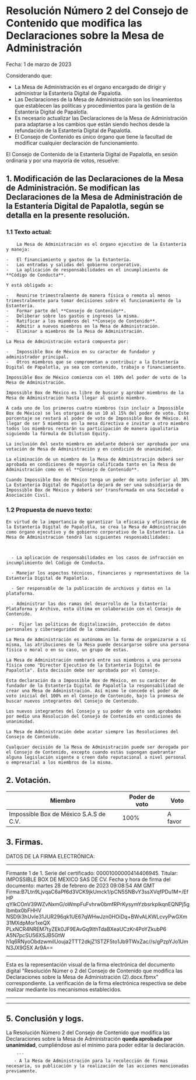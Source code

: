 # Resolución Número 2 del Consejo de Contenido que modifica las Declaraciones sobre la Mesa de Administración

Fecha: 1 de marzo de 2023

Considerando que:

-   La Mesa de Administración es el órgano encargado de dirigir y administrar la Estantería Digital de Papalotla.
-   Las Declaraciones de la Mesa de Administración son los lineamientos que establecen las políticas y procedimientos para la gestión de la Estantería Digital de Papalotla.
-   Es necesario actualizar las Declaraciones de la Mesa de Administración para adaptarse a los cambios que están siendo hechos desde la refundación de la Estantería Digital de Papalotla.
- El Consejo de Contenido es único órgano que tiene la facultad de modificar cualquier declaración de funcionamiento.

El Consejo de Contenido de la Estantería Digital de Papalotla, en sesión ordinaria y por una mayoría de votos, resuelve:

## 1.  Modificación de las Declaraciones de la Mesa de Administración. Se modifican las Declaraciones de la Mesa de Administración de la Estantería Digital de Papalotla, según se detalla en la presente resolución.
### 1.1 Texto actual:

        La Mesa de Administración es el órgano ejecutivo de la Estantería y maneja:
    
    -   El financiamiento y gastos de la Estantería.
    -   Las entradas y salidas del gobierno corporativo.
    -   La aplicación de responsabilidades en el incumplimiento de **Código de Conducta**.
    
    Y está obligado a:
    
    -   Reunirse trimestralmente de manera física o remota al menos trimestralmente para tomar decisiones sobre el funcionamiento de la Estantería.
    -   Formar parte del **Consejo de Contenido**.
    -   Deliberar sobre los gastos e ingresos la misma.
    -   Ratificar a los miembros del **Consejo de Contenido**.
    -   Admitir a nuevos miembros en la Mesa de Administración.
    -   Eliminar a miembros de la Mesa de Administración.
    
    La Mesa de Administración estará compuesta por:
    
    -   Impossible Box de México en su caracter de fundador y administrador principal.
    -   Otros miembros que se comprometan a contribuir a la Estantería Digital de Papalotla, ya sea con contenido, trabajo o financiamiento.
    
    Impossible Box de México comienza con el 100% del poder de voto de la Mesa de Administración.
    
    Impossible Box de México es libre de buscar y aprobar miembros de la Mesa de Administración hasta llegar al quinto miembro.
    
    A cada uno de los primeros cuatro miembros (sin incluir a Impossible Box de México) se les otorgará de un 10 al 15% del poder de voto. Este porcentaje se restará al poder de voto de Impossible Box de México. Al llegar de ser 5 miembros en la mesa directiva e invitar a otro miembro todos los miembros restarán su participación de manera igualitaria siguiendo la fórmula de Dilution Equity.
    
    La inclusión del sexto miembro en adelante deberá ser aprobada por una votación de Mesa de Administración y en condición de unanimidad.
    
    La eliminación de un miembro de la Mesa de Administración deberá ser aprobada en condiciones de mayoría calificada tanto en la Mesa de Administración como en el **Consejo de Contenido**.
    
    Cuando Impossible Box de México tenga un poder de voto inferior al 30% La Estantería Digital de Papalotla dejará de ser una subsidiaria de Impossible Box de México y deberá ser transformada en una Sociedad o Asociación Civil.
    
  
  ### 1.2 Propuesta de nuevo texto:
  

    En virtud de la importancia de garantizar la eficacia y eficiencia de la Estantería Digital de Papalotla, se crea la Mesa de Administración como órgano ejecutivo y de gobierno corporativo de la Estantería. La Mesa de Administración tendrá las siguientes responsabilidades: 
    
     
    
	  - La aplicación de responsabilidades en los casos de infracción en incumplimiento del Código de Conducta. 
    
      - Manejar los aspectos técnicos, financieros y representativos de la Estantería Digital de Papalotla. 
    
      - Ser responsable de la publicación de archivos y datos en la plataforma. 
    
      - Administrar las dos ramas del desarrollo de la Estantería: Plataforma y Archivo, esta última en colaboración con el Consejo de Contenido. 
    
	  -  Fijar las políticas de digitalización, protección de datos personales y ciberseguridad de la comunidad. 
    
    La Mesa de Administración es autónoma en la forma de organizarse a sí misma, las atribuciones de la Mesa puede descargarse sobre una persona física o moral o en su caso, un grupo de estas. 
    
    La Mesa de Administración nombrará entre sus miembros a una persona física como "Director Ejecutivo de la Estantería Digital de Papalotla". Esta decisión debe ser aprobada por el Consejo. 
    
    Esta declaración da a Impossible Box de México, en su carácter de fundador de la Estantería Digital de Papalotla la responsabilidad de crear una Mesa de Administración. Así mismo le concede el poder de voto inicial del 100% en el Consejo de Contenido, bajo la promesa de buscar nuevos integrantes del Consejo de Contenido. 
    
    Los nuevos integrantes del Consejo y su poder de voto son aprobados por medio una Resolución del Consejo de Contenido en condiciones de unanimidad. 
    
    La Mesa de Administración debe acatar siempre las Resoluciones del Consejo de Contenido. 
    
    Cualquier decisión de la Mesa de Administración puede ser derogada por el Consejo de Contenido, excepto cuando estás supongan quebrantar alguna legislación vigente o creen daño reputacional a nivel personal o empresarial a los miembros de la misma. 

## 2. Votación.
|Miembro| Poder de voto|Voto|
|--|--|--|
| Impossible Box de México S.A.S de C.V. | 100% |A favor|
## 3. Firmas.
DATOS DE LA FIRMA ELECTRÓNICA:
________________________________________________________________
Firmante 1 de 1.
Serie del certificado: 00001000000414406945.
Titular: IMPOSSIBLE BOX DE MEXICO SAS DE CV.
Fecha y hora de firma del documento: martes 28 de febrero de
2023 09:08:54 AM GMT
Firma:B7Ltn9LjvqaC6aPf6d3VCK9jkUmck1/pCN5SNBvY3ssXVqfPDu1M+/EfHP
qYlkCOnV39WZvNxmG/oWmpFuFvhrw0bmfRPrKysymYzbsrkplkqnEQNPj5gIbmbx0bFHHV
NSD9i3hUvIe31JUR296qk1UE67qWHwJzn0HOiDq+BWvALKWLcvyPwGXm31MXdpMor1xeQX
PLxNCR4NREM7tyZEk0JF9EAvGq9IthTdaBXeaUCzKr4PoYZkubP6
A5N7pcSU56XSJB5GtW
h1q6RNyoObdzwmilUouja2TTT2dkjZ1STZF5to1Jb9TWxZac//s/gPzpYJo1UmN3JX9G5X
Ar9A==
________________________________________________________________
Esta es la representación visual de la firma electrónica del documento
digital "Resolución Númer
o 2 del Consejo de Contenido que modifica las
Declaraciones sobre la Mesa de Administración (2).docx.fbmx"
correspondiente.
La verificación de la firma electrónica respectiva se debe realizar
mediante los mecanismos establecidos.
_________________________
_______________________________________

## 5. Conclusión y logs.
 
La Resolución Número 2 del Consejo de Contenido que modifica las Declaraciones sobre la Mesa de Administración **queda aprobada por unanimidad**, cumpliéndose así el mínimo para poder editar la declaración.

        ```
       - A la Mesa de Administración para la recolección de firmas necesaria, su publicación y la realización de las acciones mencionadas previamente.
       
